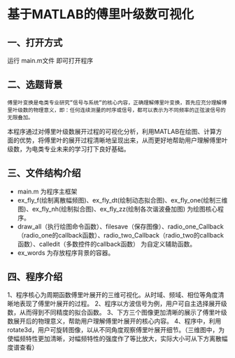 # 基于MATLAB的傅里叶级数可视化

## 一、打开方式
运行 main.m文件 即可打开程序
## 二、选题背景
    傅里叶变换是电类专业研究“信号与系统“的核心内容，正确理解傅里叶变换，首先应充分理解傅里叶级数的物理意义，即：任何连续测量的时序或信号，都可以表示为不同频率的正弦波信号的无限叠加。
本程序通过对傅里叶级数展开过程的可视化分析，利用MATLAB在绘图、计算方面的优势，将傅里叶的展开过程清晰地呈现出来，从而更好地帮助用户理解傅里叶级数，为电类专业未来的学习打下良好基础。

## 三、文件结构介绍
* main.m 为程序主框架
* ex_fly_f(绘制离散幅频图)、ex_fly_dt(绘制动态拟合图)、ex_fly_one(绘制三维图)、ex_fly_nh(绘制拟合图)、ex_fly_zz(绘制各次谐波叠加图) 为绘图核心程序。
* draw_all（执行绘图命令函数）、filesave（保存图像）、radio_one_Callback（radio_one的callback函数）、radio_two_Callback（radio_two的callback函数）、calledit（多数控件的callback函数） 为自定义辅助函数。
* ex_words 为存放程序背景的容器。

## 四、程序介绍
1、程序核心为周期函数傅里叶展开的三维可视化。从时域、频域、相位等角度清晰地表现了傅里叶展开的过程。
2、程序以方波信号为例，用户可自主选择展开级数，从而得到不同精度的拟合函数。
3、下方三个图像更加清晰的展示了傅里叶级数展开后的物理意义，帮助用户理解傅里叶展开的核心内容。
4、程序中，利用rotate3d，用户可旋转图像，以从不同角度观察傅里叶展开细节。（三维图中，为使幅频特性更加清晰，对幅频特性的强度作了等比放大，实际大小可从下方离散幅度谱查看）



 
